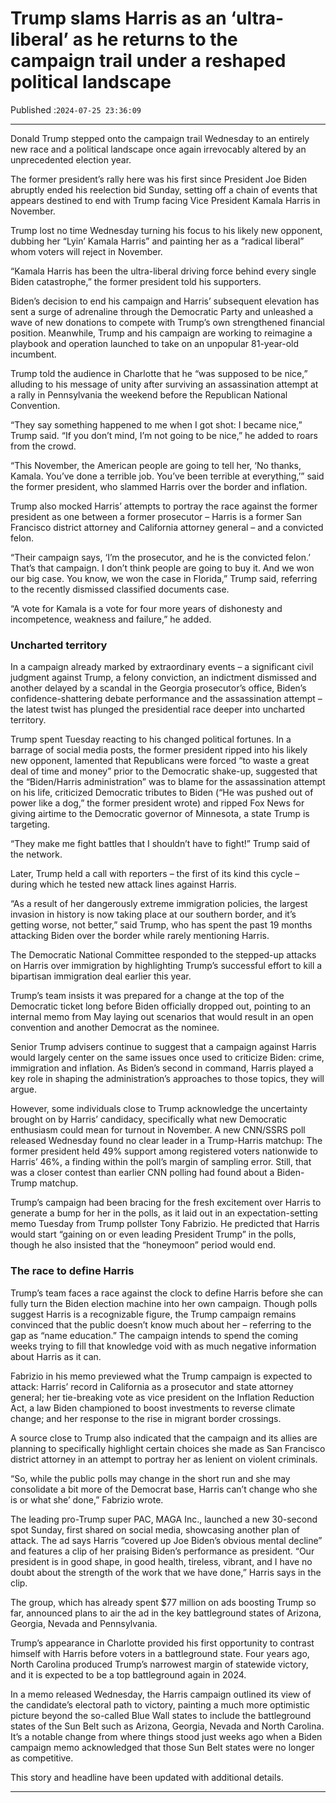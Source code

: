 # Trump slams Harris as an ‘ultra-liberal’ as he returns to the campaign trail under a reshaped political landscape

Published :`2024-07-25 23:36:09`

---

Donald Trump stepped onto the campaign trail Wednesday to an entirely new race and a political landscape once again irrevocably altered by an unprecedented election year.

The former president’s rally here was﻿ his first since President Joe Biden abruptly ended his reelection bid Sunday, setting off a chain of events that appears destined to end with Trump facing Vice President Kamala Harris in November.

Trump lost no time Wednesday turning his focus to his likely new opponent, dubbing her “Lyin’ Kamala Harris” and painting her as a “radical liberal” whom voters will reject in November.

“Kamala Harris has been the ultra-liberal driving force behind every single Biden catastrophe,” the former president told his supporters.

Biden’s decision to end his campaign and Harris’ subsequent elevation has sent a surge of adrenaline through the Democratic Party and unleashed a wave of new donations to compete with Trump’s own strengthened financial position. Meanwhile, Trump and his campaign are working to reimagine a playbook and operation launched to take on an unpopular 81-year-old incumbent.

Trump told the audience in Charlotte that he “was supposed to be nice,” alluding to his message of unity after surviving an assassination attempt at a rally in Pennsylvania the weekend before the Republican National Convention.

“They say something happened to me when I got shot: I became nice,” Trump said. “If you don’t mind, I’m not going to be nice,” he added to roars from the crowd.

“This November, the American people are going to tell her, ‘No thanks, Kamala. You’ve done a terrible job. You’ve been terrible at everything,’” said the former president, who slammed Harris over the border and inflation.

Trump also mocked Harris’ attempts to portray the race against the former president as one between a former prosecutor – Harris is a former San Francisco district attorney and California attorney general – and a convicted felon.

“Their campaign says, ‘I’m the prosecutor, and he is the convicted felon.’ That’s that campaign. I don’t think people are going to buy it. And we won our big case. You know, we won the case in Florida,” Trump said, referring to the recently dismissed classified documents case.

“A vote for Kamala is a vote for four more years of dishonesty and incompetence, weakness and failure,” he added.

### Uncharted territory

In a campaign already marked by extraordinary events – a significant civil judgment against Trump, a felony conviction, an indictment dismissed and another delayed by a scandal in the Georgia prosecutor’s office, Biden’s confidence-shattering debate performance and the assassination attempt – the latest twist has plunged the presidential race deeper into uncharted territory.

Trump spent Tuesday reacting to his changed political fortunes. In a barrage of social media posts, the former president ripped into his likely new opponent, lamented that Republicans were forced “to waste a great deal of time and money” prior to the Democratic shake-up, suggested that the “Biden/Harris administration” was to blame for the assassination attempt on his life, criticized Democratic tributes to Biden (“He was pushed out of power like a dog,” the former president wrote) and ripped Fox News for giving airtime to the Democratic governor of Minnesota, a state Trump is targeting.

“They make me fight battles that I shouldn’t have to fight!” Trump said of the network.

Later, Trump held a call with reporters – the first of its kind this cycle – during which he tested new attack lines against Harris.

“As a result of her dangerously extreme immigration policies, the largest invasion in history is now taking place at our southern border, and it’s getting worse, not better,” said Trump, who has spent the past 19 months attacking Biden over the border while rarely mentioning Harris.

The Democratic National Committee responded to the stepped-up attacks on Harris over immigration by highlighting Trump’s successful effort to kill a bipartisan immigration deal earlier this year.

Trump’s team insists it was prepared for a change at the top of the Democratic ticket long before Biden officially dropped out, pointing to an internal memo from May laying out scenarios that would result in an open convention and another Democrat as the nominee.

Senior Trump advisers continue to suggest that a campaign against Harris would largely center on the same issues once used to criticize Biden: crime, immigration and inflation. As Biden’s second in command, Harris played a key role in shaping the administration’s approaches to those topics, they will argue.

However, some individuals close to Trump acknowledge the uncertainty brought on by Harris’ candidacy, specifically what new Democratic enthusiasm could mean for turnout in November. A new CNN/SSRS poll released Wednesday found no clear leader in a Trump-Harris matchup: The former president held 49% support among registered voters nationwide to Harris’ 46%, a finding within the poll’s margin of sampling error. Still, that was a closer contest than earlier CNN polling had found about a Biden-Trump matchup.

Trump’s campaign had been bracing for the fresh excitement over Harris to generate a bump for her in the polls, as it laid out in an expectation-setting memo Tuesday from Trump pollster Tony Fabrizio. He predicted that Harris would start “gaining on or even leading President Trump” in the polls, though he also insisted that the “honeymoon” period would end.

### The race to define Harris

Trump’s team faces a race against the clock to define Harris before she can fully turn the Biden election machine into her own campaign. Though polls suggest Harris is a recognizable figure, the Trump campaign remains convinced that the public doesn’t know much about her – referring to the gap as “name education.” The campaign intends to spend the coming weeks trying to fill that knowledge void with as much negative information about Harris as it can.

Fabrizio in his memo previewed what the Trump campaign is expected to attack: Harris’ record in California as a prosecutor and state attorney general; her tie-breaking vote as vice president on the Inflation Reduction Act, a law Biden championed to boost investments to reverse climate change; and her response to the rise in migrant border crossings.

A source close to Trump also indicated that the campaign and its allies are planning to specifically highlight certain choices she made as San Francisco district attorney in an attempt to portray her as lenient on violent criminals.

“So, while the public polls may change in the short run and she may consolidate a bit more of the Democrat base, Harris can’t change who she is or what she’ done,” Fabrizio wrote.

The leading pro-Trump super PAC, MAGA Inc., launched a new 30-second spot Sunday, first shared on social media, showcasing another plan of attack. The ad says Harris “covered up Joe Biden’s obvious mental decline” and features a clip of her praising Biden’s performance as president. “Our president is in good shape, in good health, tireless, vibrant, and I have no doubt about the strength of the work that we have done,” Harris says in the clip.

The group, which has already spent $77 million on ads boosting Trump so far, announced plans to air the ad in the key battleground states of Arizona, Georgia, Nevada and Pennsylvania.

Trump’s appearance in Charlotte provided his first opportunity to contrast himself with Harris before voters in a battleground state. Four years ago, North Carolina produced Trump’s narrowest margin of statewide victory, and it is expected to be a top battleground again in 2024.

In a memo released Wednesday, the Harris campaign outlined its view of the candidate’s electoral path to victory, painting a much more optimistic picture beyond the so-called Blue Wall states to include the battleground states of the Sun Belt such as Arizona, Georgia, Nevada and North Carolina. It’s a notable change from where things stood just weeks ago when a Biden campaign memo acknowledged that those Sun Belt states were no longer as competitive.

This story and headline have been updated with additional details.

---


